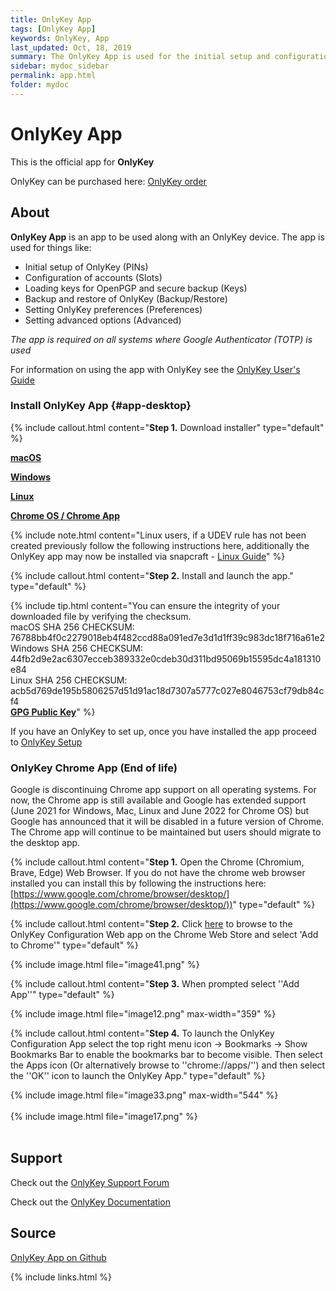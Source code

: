 ```yaml
---
title: OnlyKey App
tags: [OnlyKey App]
keywords: OnlyKey, App
last_updated: Oct, 18, 2019
summary: The OnlyKey App is used for the initial setup and configuration of OnlyKey. Supported on Windows, macOS, and Linux.
sidebar: mydoc_sidebar
permalink: app.html
folder: mydoc
---
```


# OnlyKey App

This is the official app for **OnlyKey**

OnlyKey can be purchased here: [OnlyKey order](http://www.crp.to/p/)

## About

**OnlyKey App** is an app to be used along with an OnlyKey device. The app is used for things like:

- Initial setup of OnlyKey (PINs)
- Configuration of accounts (Slots)
- Loading keys for OpenPGP and secure backup (Keys)
- Backup and restore of OnlyKey (Backup/Restore)
- Setting OnlyKey preferences (Preferences)
- Setting advanced options (Advanced)

*The app is required on all systems where Google Authenticator (TOTP) is used*

For information on using the app with OnlyKey see the [OnlyKey User's Guide](https://docs.crp.to/usersguide.html)

### Install OnlyKey App {#app-desktop}

{% include callout.html content="**Step 1.** Download installer" type="default" %}

[<i class="fa fa-apple fa-2x"></i> **macOS**](https://github.com/trustcrypto/OnlyKey-App/releases/download/v5.3.0/OnlyKey_App_5.3.0.dmg)

[<i class="fa fa-windows fa-2x"></i> **Windows**](https://github.com/trustcrypto/OnlyKey-App/releases/download/v5.3.0/OnlyKey_5.3.0.exe)

[<i class="fa fa-linux fa-2x"></i> **Linux**](https://github.com/trustcrypto/OnlyKey-App/releases/download/v5.3.0/OnlyKey_5.3.0_amd64.deb)

[<i class="fa fa-chrome fa-2x"></i> **Chrome OS / Chrome App**](https://docs.crp.to/app.html#onlykey-chrome-app-end-of-life)

{% include note.html content="Linux users, if a UDEV rule has not been created previously follow the following instructions here, additionally the OnlyKey app may now be installed via snapcraft - [Linux Guide](https://docs.crp.to/linux.html)" %}

{% include callout.html content="**Step 2.** Install and launch the app." type="default" %}

{% include tip.html content="You can ensure the integrity of your downloaded file by verifying the checksum. <br>macOS SHA 256 CHECKSUM: 76788bb4f0c2279018eb4f482ccd88a091ed7e3d1d1ff39c983dc18f716a61e2<br>Windows SHA 256 CHECKSUM: 44fb2d9e2ac6307ecceb389332e0cdeb30d311bd95069b15595dc4a181310e84<br>Linux SHA 256 CHECKSUM: acb5d769de195b5806257d51d91ac18d7307a5777c027e8046753cf79db84cf4<br> [ **GPG Public Key**](https://github.com/trustcrypto/OnlyKey-App/releases/download/v5.3.0/CryptoTrust_LLC_pub.asc)" %}

If you have an OnlyKey to set up, once you have installed the app proceed to [OnlyKey Setup](https://docs.crp.to/usersguide.html#onlykey-setup)

### OnlyKey Chrome App (End of life)

Google is discontinuing Chrome app support on all operating systems. For now, the Chrome app is still available and Google has extended support (June 2021 for Windows, Mac, Linux and June 2022 for Chrome OS) but Google has announced that it will be disabled in a future version of Chrome. The Chrome app will continue to be maintained but users should migrate to the desktop app.

{% include callout.html content="**Step 1.** Open the Chrome (Chromium, Brave, Edge) Web Browser. If you do not have the chrome web browser installed you can install this by following the instructions here: [https://www.google.com/chrome/browser/desktop/](https://www.google.com/chrome/browser/desktop/))" type="default" %}

{% include callout.html content="**Step 2.** Click [here](https://chrome.google.com/webstore/detail/onlykey-configuration/adafilbceehejjehoccladhbkgbjmica) to browse to the OnlyKey Configuration Web app on the Chrome Web Store and select 'Add to Chrome'" type="default" %}

{% include image.html file="image41.png" %}

{% include callout.html content="**Step 3.** When prompted select ''Add App''" type="default" %}

{% include image.html file="image12.png" max-width="359" %}

{% include callout.html content="**Step 4.** To launch the OnlyKey Configuration App select the top right menu icon -> Bookmarks -> Show Bookmarks Bar to enable the bookmarks bar to become visible. Then select the Apps icon (Or alternatively browse to ''chrome://apps/'') and then select the ''OK'' icon to launch the OnlyKey App." type="default" %}

{% include image.html file="image33.png" max-width="544" %}
<br>
<br>
{% include image.html file="image17.png" %}
<br>
<br>


## Support

Check out the [OnlyKey Support Forum](https://forum.onlykey.io)

Check out the [OnlyKey Documentation](https://docs.crp.to)

## Source

[OnlyKey App on Github](https://github.com/trustcrypto/OnlyKey-App)


{% include links.html %}
